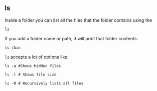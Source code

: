 ## ls

Inside a folder you can list all the files that the folder
contains using the

```
ls
```

If you add a folder name or path, it will print that folder
contents:

```
ls /bin
```

`ls` accepts a lot of options like:

```
ls -a #Shows hidden files
```

```
ls -l # Shows file size
```

```
ls -R # Recursively lists all files
```
